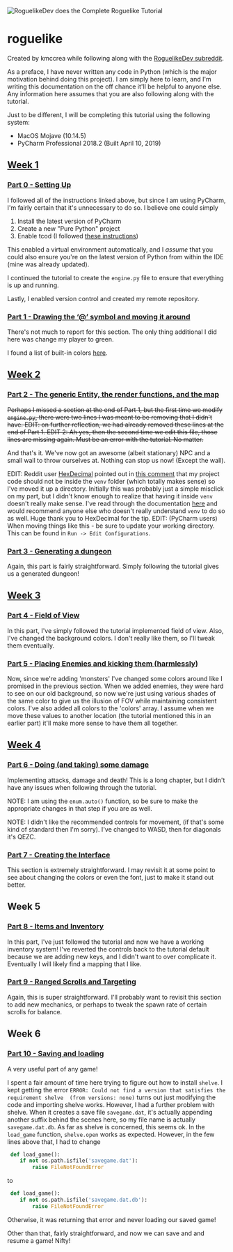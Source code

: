 ![RoguelikeDev does the Complete Roguelike Tutorial](https://i.imgur.com/3MAzEp1.png)

# roguelike

Created by kmccrea while following along with the [RoguelikeDev subreddit](https://old.reddit.com/r/roguelikedev/comments/bz6s0j/roguelikedev_does_the_complete_roguelike_tutorial/).

As a preface, I have never written any code in Python (which is the major motivation behind doing this project). I am simply here to learn, and I'm writing this documentation on the off chance it'll be helpful to anyone else.  Any information here assumes that you are also following along with the tutorial.

Just to be different, I will be completing this 
tutorial using the following system:
* MacOS Mojave (10.14.5) 
* PyCharm Professional 2018.2 (Built April 10, 2019)

## [Week 1](https://old.reddit.com/r/roguelikedev/comments/c1xj5b/roguelikedev_does_the_complete_roguelike_tutorial/)

### [Part 0 - Setting Up](http://rogueliketutorials.com/tutorials/tcod/part-0/)

I followed all of the instructions linked above, 
but since I am using PyCharm, I'm fairly certain that it's unnecessary to do so.  I believe one could simply
1. Install the latest version of PyCharm
1. Create a new "Pure Python" project
1. Enable tcod (I followed 
[these instructions](https://stackoverflow.com/questions/53074663/how-to-properly-import-libtcod-in-pycharm))

This enabled a virtual environment automatically, 
and I _assume_ that you could also ensure you're on the latest 
version of Python from within the IDE (mine was already updated). 

I continued the tutorial to create the `engine.py` file to 
ensure that everything is up and running.

Lastly, I enabled version control and created my remote 
repository.

### [Part 1 - Drawing the ‘@’ symbol and moving it around](http://rogueliketutorials.com/tutorials/tcod/part-1/)

There's not much to report for this section. The only thing 
additional I did here was change my player to green.

I found a list of built-in colors [here](http://roguecentral.org/doryen/data/libtcod/doc/1.5.1/html2/color.html).

## [Week 2](https://old.reddit.com/r/roguelikedev/comments/c52ik4/roguelikedev_does_the_complete_roguelike_tutorial/)

### [Part 2 - The generic Entity, the render functions, and the map](http://rogueliketutorials.com/tutorials/tcod/part-2/)

~~Perhaps I missed a section at the end of Part 1, but the 
first time we modify `engine.py`, there were two lines I was 
meant to be removing that I didn't have. EDIT: on further reflection, 
we had already removed these lines at the end of Part 1. EDIT 2: 
Ah yes, then the second time we edit this file, those lines are 
missing again. Must be an error with the tutorial. No matter.~~

And that's it. We've now got an awesome (albeit stationary) NPC 
and a small wall to throw ourselves at. Nothing can stop us now! 
(Except the wall).

EDIT: Reddit user [HexDecimal](https://old.reddit.com/user/HexDecimal) 
pointed out in [this comment](https://old.reddit.com/r/roguelikedev/comments/c1xj5b/roguelikedev_does_the_complete_roguelike_tutorial/errulhe/) that my project code should not be inside the `venv` folder (which totally makes sense) so I've moved it up a directory. Initially this was probably just a simple misclick on my part, but I didn't know enough to realize that having it inside `venv` doesn't really make sense. I've read through the documentation [here](https://docs.python.org/3/library/venv.html) and would recommend anyone else who doesn't really understand `venv` to do so as well.  Huge thank you to HexDecimal for the tip. EDIT: (PyCharm users) When moving things like this - be sure to update your working directory. This can be found in `Run -> Edit Configurations`. 

### [Part 3 - Generating a dungeon](http://rogueliketutorials.com/tutorials/tcod/part-3/)

Again, this part is fairly straightforward. Simply following the 
tutorial gives us a generated dungeon!

## [Week 3](https://old.reddit.com/r/roguelikedev/comments/c84ryz/roguelikedev_does_the_complete_roguelike_tutorial/)

### [Part 4 - Field of View](http://rogueliketutorials.com/tutorials/tcod/part-4/)

In this part, I've simply followed the tutorial implemented 
field of view. Also, I've changed the background colors. I don't 
really like them, so I'll tweak them eventually.

### [Part 5 - Placing Enemies and kicking them (harmlessly)](http://rogueliketutorials.com/tutorials/tcod/part-5/)

Now, since we're adding 'monsters' I've changed some colors around 
like I promised in the previous section. When we added enemies, 
they were hard to see on our old background, so now we're just 
using various shades of the same color to give us the illusion of 
FOV while maintaining consistent colors. I've also added all colors 
to the 'colors' array. I assume when we move these values to another 
location (the tutorial mentioned this in an earlier part) it'll make 
more sense to have them all together.

## [Week 4](https://old.reddit.com/r/roguelikedev/comments/caw23f/roguelikedev_does_the_complete_roguelike_tutorial/)

### [Part 6 - Doing (and taking) some damage](http://rogueliketutorials.com/tutorials/tcod/part-6/)

Implementing attacks, damage and death! This is a long chapter, 
but I didn't have any issues when following through the tutorial. 

NOTE: I am using the `enum.auto()` function, so be sure to make 
the appropriate changes in that step if you are as well.

NOTE: I didn't like the recommended controls for movement, (if 
that's some kind of standard then I'm sorry). I've changed to WASD, 
then for diagonals it's QEZC.

### [Part 7 - Creating the Interface](http://rogueliketutorials.com/tutorials/tcod/part-7/)

This section is extremely straightforward. I may revisit it at some 
point to see about changing the colors or even the font, just to make 
it stand out better.

## Week 5

### [Part 8 - Items and Inventory](http://rogueliketutorials.com/tutorials/tcod/part-8/)

In this part, I've just followed the tutorial and now we have a working 
inventory system! I've reverted the controls back to the tutorial default 
because we are adding new keys, and I didn't want to over complicate it. 
Eventually I will likely find a mapping that I like.

### [Part 9 - Ranged Scrolls and Targeting](http://rogueliketutorials.com/tutorials/tcod/part-9/)

Again, this is super straightforward. I'll probably want to revisit 
this section to add new mechanics, or perhaps to tweak the spawn rate 
of certain scrolls for balance. 

## Week 6

### [Part 10 - Saving and loading](http://rogueliketutorials.com/tutorials/tcod/part-10/)

A very useful part of any game! 

I spent a fair amount of time here 
trying to figure out how to install `shelve`. I kept getting the error 
`ERROR: Could not find a version that satisfies the requirement shelve 
(from versions: none)` turns out just modifying the code and importing 
shelve works. However, I had a further problem with shelve. When it 
creates a save file `savegame.dat`, it's actually appending another 
suffix behind the scenes here, so my file name is actually 
`savegame.dat.db`. As far as shelve is concerned, this seems ok. 
In the `load_game` function, `shelve.open` works as expected.
 However, in the few lines above that, I had to change 
```python 
 def load_game():
    if not os.path.isfile('savegame.dat'):
        raise FileNotFoundError
```
to
```python 
 def load_game():
    if not os.path.isfile('savegame.dat.db'):
        raise FileNotFoundError
```
Otherwise, it was returning that error and never loading our saved game!

Other than that, fairly straightforward, and now we can save and and resume a game! Nifty!

